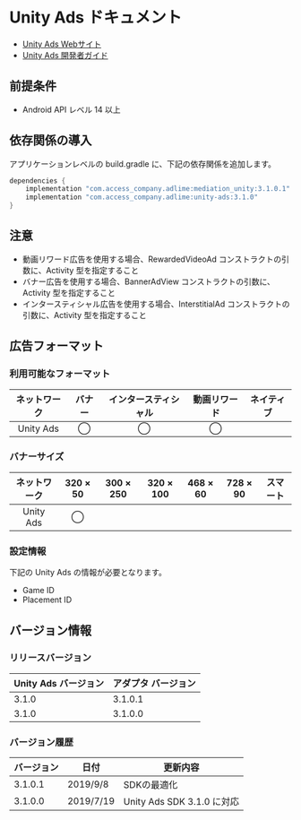 # Unity Ads ドキュメント
- [Unity Ads Webサイト](https://operate.dashboard.unity3d.com)
- [Unity Ads 開発者ガイド](https://unityads.unity3d.com/help/android/integration-guide-android)

## 前提条件
- Android API レベル 14 以上

## 依存関係の導入
アプリケーションレベルの build.gradle に、下記の依存関係を追加します。

```java
dependencies {
    implementation "com.access_company.adlime:mediation_unity:3.1.0.1"
    implementation "com.access_company.adlime:unity-ads:3.1.0"
}
```

## 注意
- 動画リワード広告を使用する場合、RewardedVideoAd コンストラクトの引数に、Activity 型を指定すること
- バナー広告を使用する場合、BannerAdView コンストラクトの引数に、Activity 型を指定すること
- インタースティシャル広告を使用する場合、InterstitialAd コンストラクトの引数に、Activity 型を指定すること

## 広告フォーマット
### 利用可能なフォーマット

|ネットワーク    |バナー|インタースティシャル|動画リワード|ネイティブ|
|:---------:|:----:|:----------:|:------:|:----:|
| Unity Ads | ◯    | ◯          | ◯      |      |

### バナーサイズ
|ネットワーク    |320 × 50 |300 × 250 |320 × 100 |468 × 60 |728 × 90 |スマート |
|:---------:|:-----:|:------:|:------:|:-----:|:-----:|:----:|
| Unity Ads | ◯     |        |        |       |       |      |

### 設定情報
下記の Unity Ads の情報が必要となります。  
- Game ID
- Placement ID

## バージョン情報

### リリースバージョン
| Unity Ads バージョン | アダプタ バージョン |
|:-------------------|:------------------|
| 3.1.0         | 3.1.0.1       |
| 3.1.0         | 3.1.0.0       |

### バージョン履歴
| バージョン  | 日付       | 更新内容      |
|-----------|------------|---------------------|
| 3.1.0.1   | 2019/9/8   | SDKの最適化|
| 3.1.0.0   | 2019/7/19  | Unity Ads SDK 3.1.0 に対応|

